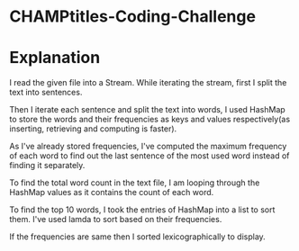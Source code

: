 # CHAMPtitles-Coding-Challenge

# Explanation

I read the given file into a Stream. While iterating the stream, first I split the text into sentences. 

Then I iterate each sentence and split the text into words, I used HashMap to store the words and their frequencies as keys and values respectively(as inserting, retrieving and computing is faster). 

As I've already stored frequencies, I've computed the maximum frequency of each word to find out the last sentence of the most used word instead of finding it separately.

To find the total word count in the text file, I am looping through the HashMap values as it contains the count of each word.

To find the top 10 words, I took the entries of HashMap into a list to sort them. I've used lamda to sort based on their frequencies.

If the frequencies are same then I sorted lexicographically to display.
